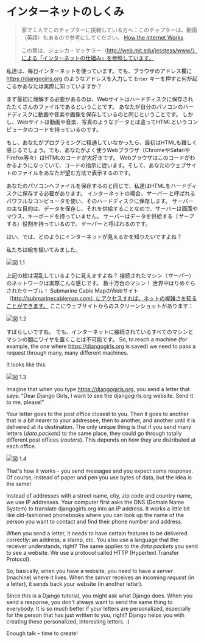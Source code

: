 # インターネットのしくみ

> 家で１人でこのチャプターに挑戦している方へ：このチャプターは、動画（英語）もあるので参考にしてください。 [How the Internet Works](https://www.youtube.com/watch?v=oM9yAA09wdc)
> 
> この章は、ジェシカ・マッケラー（http://web.mit.edu/jesstess/www/）による「インターネットの仕組み」を参照しています。

私達は、毎日インターネットを使っています。でも、ブラウザのアドレス欄に https://djangogirls.org のようなアドレスを入力して `Enter` キーを押すと何が起こるかあなたは実際に知っていますか？

まず最初に理解する必要があるのは、Webサイトはハードディスクに保存されたたくさんのファイルであるということです。 あなたが自分のパソコンのハードディスクに動画や音楽や画像を保存しているのと同じということです。 しかし、Webサイトは動画や音楽、写真のようなデータとは違ってHTMLというコンピュータのコードを持っているのです。

もし、あなたがプログラミングに精通していなかったら、最初はHTMLも難しく感じるでしょう。でも、あなたがよく使うWebブラウザ（ChromeやSafariやFirefox等々）はHTMLのコードが大好きです。 Webブラウザはこのコードがわかるようになっていて、コードの指示に従います。そして、あなたのウェブサイトのファイルをあなたが望む方法で表示するのです。

あなたのパソコンへファイルを保存するのと同じで、私達はHTMLをハードディスクに保存する必要があります。 インターネットの場合、*サーバー* と呼ばれるパワフルなコンピュータを使い、そのハードディスクに保存します。 サーバーの主な目的は、データを保存し、それを供給することなので、サーバーは画面やマウス、キーボードを持っていません。 サーバーはデータを供給する（*サーブ* する）役割を持っているので、*サーバー* と呼ばれるのです。

はい、では、どのようにインターネットが見えるかを知りたいですよね？

私たちは絵を描いてみました。

![図 1.1](images/internet_1.png)

上記の絵は混乱しているように見えますよね？ 接続されたマシン（*サーバー*）のネットワークは実際こんな感じです。 数十万台のマシン！ 世界中はりめぐらされたケーブル！ Submarine Cable MapのWebサイト（http://submarinecablemap.com）にアクセスすれば、ネットの複雑さを知ることができます。 ここにウェブサイトからのスクリーンショットがあります：

![図 1.2](images/internet_3.png)

すばらしいですね。 でも、インターネットに接続されているすべてのマシンとマシンの間にワイヤを置くことは不可能です。 So, to reach a machine (for example, the one where https://djangogirls.org is saved) we need to pass a request through many, many different machines.

It looks like this:

![図 1.3](images/internet_2.png)

Imagine that when you type https://djangogirls.org, you send a letter that says: "Dear Django Girls, I want to see the djangogirls.org website. Send it to me, please!"

Your letter goes to the post office closest to you. Then it goes to another that is a bit nearer to your addressee, then to another, and another until it is delivered at its destination. The only unique thing is that if you send many letters (*data packets*) to the same place, they could go through totally different post offices (*routers*). This depends on how they are distributed at each office.

![図 1.4](images/internet_4.png)

That's how it works - you send messages and you expect some response. Of course, instead of paper and pen you use bytes of data, but the idea is the same!

Instead of addresses with a street name, city, zip code and country name, we use IP addresses. Your computer first asks the DNS (Domain Name System) to translate djangogirls.org into an IP address. It works a little bit like old-fashioned phonebooks where you can look up the name of the person you want to contact and find their phone number and address.

When you send a letter, it needs to have certain features to be delivered correctly: an address, a stamp, etc. You also use a language that the receiver understands, right? The same applies to the *data packets* you send to see a website. We use a protocol called HTTP (Hypertext Transfer Protocol).

So, basically, when you have a website, you need to have a *server* (machine) where it lives. When the *server* receives an incoming *request* (in a letter), it sends back your website (in another letter).

Since this is a Django tutorial, you might ask what Django does. When you send a response, you don't always want to send the same thing to everybody. It is so much better if your letters are personalized, especially for the person that has just written to you, right? Django helps you with creating these personalized, interesting letters. :)

Enough talk – time to create!